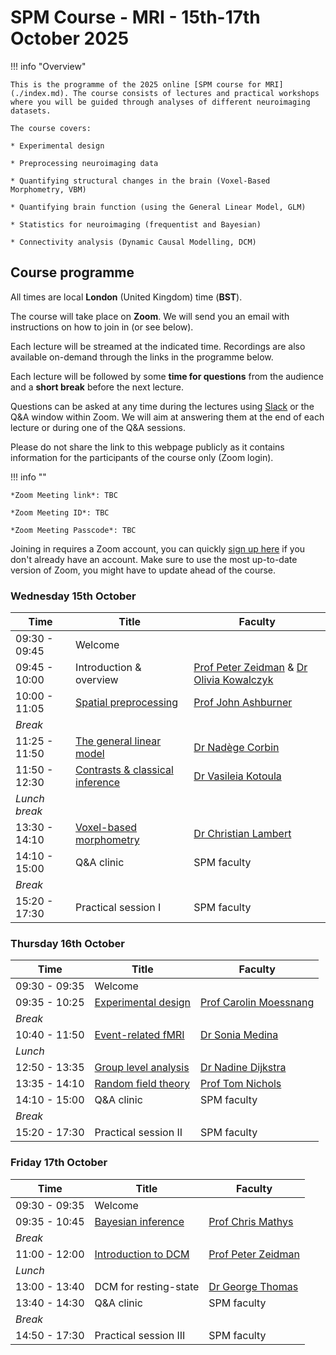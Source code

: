 # SPM Course - MRI - 15th-17th October 2025

!!! info "Overview"

    This is the programme of the 2025 online [SPM course for MRI](./index.md). The course consists of lectures and practical workshops where you will be guided through analyses of different neuroimaging datasets. 
    
    The course covers:

    * Experimental design

    * Preprocessing neuroimaging data
    
    * Quantifying structural changes in the brain (Voxel-Based Morphometry, VBM)

    * Quantifying brain function (using the General Linear Model, GLM)
    
    * Statistics for neuroimaging (frequentist and Bayesian)
    
    * Connectivity analysis (Dynamic Causal Modelling, DCM)

## Course programme

All times are local **London** (United Kingdom) time (**BST**).

The course will take place on **Zoom**. We will send you an email with instructions on how to join in (or see below). 

Each lecture will be streamed at the indicated time. Recordings are also available on-demand through the links in the programme below.

Each lecture will be followed by some **time for questions** from the audience and a **short break** before the next lecture.

Questions can be asked at any time during the lectures using [Slack](https://join.slack.com/t/spmcoursefmri-put5820/shared_invite/zt-2sdquk69e-o9yanUUmytwbmvshZpPBxQ) or the Q&A window within Zoom. We will aim at answering them at the end of each lecture or during one of the Q&A sessions.

Please do not share the link to this webpage publicly as it contains information for the participants of the course only (Zoom login).

!!! info ""
    
    *Zoom Meeting link*: TBC
    
    *Zoom Meeting ID*: TBC

    *Zoom Meeting Passcode*: TBC

Joining in requires a Zoom account, you can quickly [sign up here](https://zoom.us/signup) if you don't already have an account. Make sure to use the most up-to-date version of Zoom, you might have to update ahead of the course.

### Wednesday 15th October

| Time              | Title                           | Faculty                                |
| ----------------- | ------------------------------- | -------------------------------------- |
| 09:30 - 09:45     | Welcome                                                             |
| 09:45 - 10:00     | Introduction & overview         |	[Prof Peter Zeidman](https://peterzeidman.co.uk) & [Dr Olivia Kowalczyk](https://oliviakowalczyk.co.uk/) |
| 10:00 - 11:05     | [Spatial preprocessing](./recordings/preprocessing.md)	          | [Prof John Ashburner](https://www.fil.ion.ucl.ac.uk/~john/) |
| *Break*                                                                               |
| 11:25 - 11:50     | [The general linear model](./recordings/glm.md)	      | [Dr Nadège Corbin](https://scholar.google.com/citations?user=TjIzldkAAAAJ&hl=fr) |
| 11:50 - 12:30     | [Contrasts & classical inference](./recordings/contrasts_classical_inference.md) | [Dr Vasileia Kotoula](https://www.kcl.ac.uk/people/vasileia-kotoula) |
| *Lunch break*                                                                               |
| 13:30 - 14:10	    | [Voxel-based morphometry](./recordings/vbm.md)	      | [Dr Christian Lambert](https://profiles.ucl.ac.uk/11034-christian-lambert) |
| 14:10 - 15:00     | Q&A clinic                      | SPM faculty                            |
| *Break*	                                                                                   |
| 15:20 - 17:30     | Practical session I	          | SPM faculty                            |


### Thursday 16th October


| Time              | Title                           | Faculty                                |
| ----------------- | ------------------------------- | -------------------------------------- |
| 09:30 - 09:35     | Welcome                                                                  |
| 09:35 - 10:25     | [Experimental design](./recordings/experimental_design.md)             | [Prof Carolin Moessnang](https://www.zi-mannheim.de/en/research/people/person/6741.html) |
| *Break*               	                                                           |
| 10:40 - 11:50     | [Event-related fMRI](./recordings/event_related_fmri.md) 	          | [Dr Sonia Medina](https://medicine.exeter.ac.uk/clinical-biomedical/people/profile/index.php?web_id=Sonia_Medina) |
| *Lunch*                                                                        	   |
| 12:50 - 13:35     | [Group level analysis](./recordings/group_analysis.md)            | [Dr Nadine Dijkstra](https://profiles.ucl.ac.uk/74410-nadine-dijkstra) |
| 13:35 - 14:10     | [Random field theory](./recordings/random_field_theory.md)             | [Prof Tom Nichols](https://www.bdi.ox.ac.uk/Team/t-e-nichols) |
| 14:10 - 15:00	    | Q&A clinic            	      | SPM faculty                            |
| *Break*	                                                                                   |
| 15:20 - 17:30     | Practical session II	          | SPM faculty                            |


### Friday 17th October

| Time              | Title                           | Faculty                                |
| ----------------- | ------------------------------- | -------------------------------------- |
| 09:30 - 09:35     | Welcome                                                                  |
| 09:35 - 10:45     | [Bayesian inference](./recordings/bayesian_inference.md)              | [Prof Chris Mathys](https://chrismathys.com/)  |
| *Break*               	                                                           |
| 11:00 - 12:00     | [Introduction to DCM](./recordings/dcm_introduction.md)             | [Prof Peter Zeidman](https://peterzeidman.co.uk)|
| *Lunch*                                                                        	   |
| 13:00 - 13:40	    | DCM for resting-state  	      | [Dr George Thomas](https://profiles.ucl.ac.uk/68520-george-thomas) |
| 13:40 - 14:30	    | Q&A clinic            	      | SPM faculty                            |
| *Break*	                                                                                   |
| 14:50 - 17:30     | Practical session III	          | SPM faculty                            |

